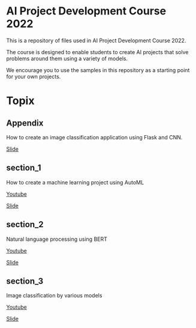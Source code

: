 # AI Project Development Course 2022

This is a repository of files used in AI Project Development Course 2022.

The course is designed to enable students to create AI projects that solve problems around them using a variety of models.

We encourage you to use the samples in this repository as a starting point for your own projects.

# Topix
## Appendix
How to create an image classification application using Flask and CNN.

[Slide](https://docs.google.com/presentation/d/1CSJE7O_6yfX5buTxY9GsckRusZ46Q2QOxsyIXYDVvxU/edit?usp=sharing)

## section_1
How to create a machine learning project using AutoML

[Youtube](https://youtube.com/playlist?list=PLGc1xNh3VVULvHicqjXaWrHGueJTJzSzS)

[Slide](https://docs.google.com/presentation/d/1BjtTwf7X_SXzvGwmOg5H7CT5qink_8j0-Jl68Fur6A8/edit?usp=sharing)

## section_2
Natural language processing using BERT

[Youtube](https://)

[Slide](https://docs.google.com/presentation/d/1bKbPwjB2kHcphS-ttxcNx_tuc8_X6K781gxf3brMmZc/edit?usp=sharing)


## section_3
Image classification by various models

[Youtube](https://)

[Slide](https://docs.google.com/presentation/d/1WYdBSSP8FXAhNFAJQX8rGG38wTKFNfbJjD-XFOYAUKA/edit?usp=sharing)
